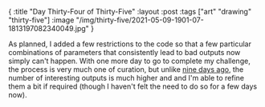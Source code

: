 {
:title "Day Thirty-Four of Thirty-Five"
:layout :post
:tags ["art" "drawing" "thirty-five"]
:image "/img/thirty-five/2021-05-09-1901-07-1813197082340049.jpg"
}

As planned, I added a few restrictions to the code so that a few particular combinations of parameters that consistently lead to bad outputs now simply can't happen. With one more day to go to complete my challenge, the process is very much one of curation, but unlike [nine days ago](/posts/2021-04-30-thirty-five-day-25/), the number of interesting outputs is much higher and and I'm able to refine them a bit if required (though I haven't felt the need to do so for a few days now).

